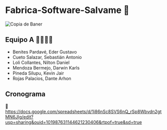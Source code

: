 # Fabrica-Software-Salvame 📁
![Copia de Baner](https://github.com/IEEE-CS-UNMSM/Fabrica-Software-Salvame/assets/105573438/f157f018-3a41-4985-8b9c-382344791ab5)


## Equipo A 👩‍💻👩‍💻
- Benites Pardavé, Eder Gustavo
- Cueto Salazar, Sebastián Antonio
- Loli Collantes, Nilton Daniel
- Mendoza Bermejo, Darwin Karls
- Pineda Silupu, Kevin Jair
- Rojas Palacios, Dante Arhon

## Cronograma 
🔗 https://docs.google.com/spreadsheets/d/1i86nSc8SVS6nQ_rSp8Wbvdn2gtMN6JIg/edit?usp=sharing&ouid=101987631144621230406&rtpof=true&sd=true

